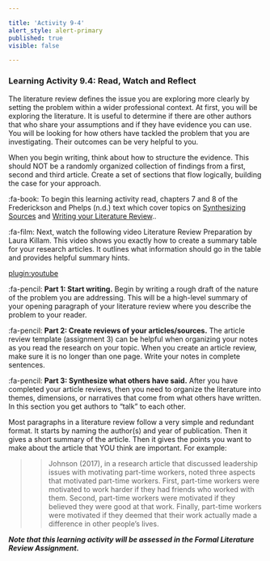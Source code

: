 ```yaml
---

title: 'Activity 9-4'
alert_style: alert-primary
published: true
visible: false

---
```


### Learning Activity 9.4: Read, Watch and Reflect ###

The literature review defines the issue you are exploring more clearly by setting the problem within a wider professional context. At first, you will be exploring the literature. It is useful to determine if there are other authors that who share your assumptions and if they have evidence you can use. You will be looking for how others have tackled the problem that you are investigating. Their outcomes can be very helpful to you.

When you begin writing, think about how to structure the evidence. This should NOT be a randomly organized collection of findings from a first, second and third article. Create a set of sections that flow logically, building the case for your approach. 

:fa-book: To begin this learning activity read, chapters 7 and 8 of the Frederickson and Phelps (n.d.) text  which cover topics on [Synthesizing Sources](https://press.rebus.community/literaturereviewsedunursing/chapter/chapter-7-synthesizing-sources/) and [Writing your Literature Review](https://press.rebus.community/literaturereviewsedunursing/chapter/chapter-8-writing-the-literature-review/)..

:fa-film: Next, watch the following video Literature Review Preparation by Laura Killam.  This video shows you exactly how to create a summary table for your research articles. It outlines what information should go in the table and provides helpful summary hints.

[plugin:youtube](https://youtu.be/nX2R9FzYhT0)

:fa-pencil: **Part 1: Start writing.** Begin by writing a rough draft of the nature of the problem you are addressing. This will be a high-level summary of your opening paragraph of your literature review where you describe the problem to your reader.

:fa-pencil: **Part 2: Create reviews of your articles/sources.** The article review template (assignment 3) can be helpful when organizing your notes as you read the research on your topic. When you create an article review, make sure it is no longer than one page. Write your notes in complete sentences.

:fa-pencil: **Part 3: Synthesize what others have said.** After you have completed your article reviews, then you need to organize the literature into themes, dimensions, or narratives that come from what others have written. In this section you get authors to “talk” to each other. 

Most paragraphs in a literature review follow a very simple and redundant format. It starts by naming the author(s) and year of publication. Then it gives a short summary of the article. Then it gives the points you want to make about the article that YOU think are important. For example:

> >Johnson (2017), in a research article that discussed leadership issues with motivating part-time workers, noted three aspects that motivated part-time workers. First, part-time workers were motivated to work harder if they had friends who worked with them. Second, part-time workers were motivated if they believed they were good at that work. Finally, part-time workers were motivated if they deemed that their work actually made a difference in other people’s lives.



***Note that this learning activity will be assessed in the Formal Literature Review Assignment.***

